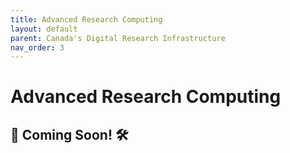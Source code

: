 ```yaml
---
title: Advanced Research Computing 
layout: default 
parent: Canada's Digital Research Infrastructure
nav_order: 3
---
```


# Advanced Research Computing 

🚧 Coming Soon! 🛠️
---
